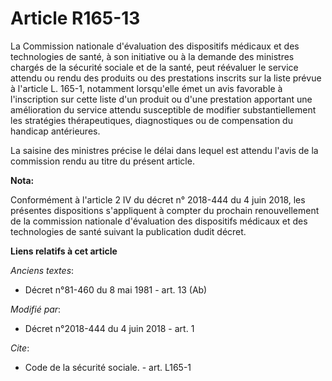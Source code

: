 # Article R165-13

La Commission nationale d'évaluation des dispositifs médicaux et des technologies de santé, à son initiative ou à la demande
des ministres chargés de la sécurité sociale et de la santé, peut réévaluer le service attendu ou rendu des produits ou des
prestations inscrits sur la liste prévue à l'article L. 165-1, notamment lorsqu'elle émet un avis favorable à l'inscription
sur cette liste d'un produit ou d'une prestation apportant une amélioration du service attendu susceptible de modifier
substantiellement les stratégies thérapeutiques, diagnostiques ou de compensation du handicap antérieures.

La saisine des ministres précise le délai dans lequel est attendu l'avis de la commission rendu au titre du présent article.

**Nota:**

Conformément à l'article 2 IV du décret n° 2018-444 du 4 juin 2018, les présentes dispositions s'appliquent à compter du
prochain renouvellement de la commission nationale d'évaluation des dispositifs médicaux et des technologies de santé suivant
la publication dudit décret.

**Liens relatifs à cet article**

_Anciens textes_:

  - Décret n°81-460 du 8 mai 1981 - art. 13 (Ab)

_Modifié par_:

  - Décret n°2018-444 du 4 juin 2018 - art. 1

_Cite_:

  - Code de la sécurité sociale. - art. L165-1
